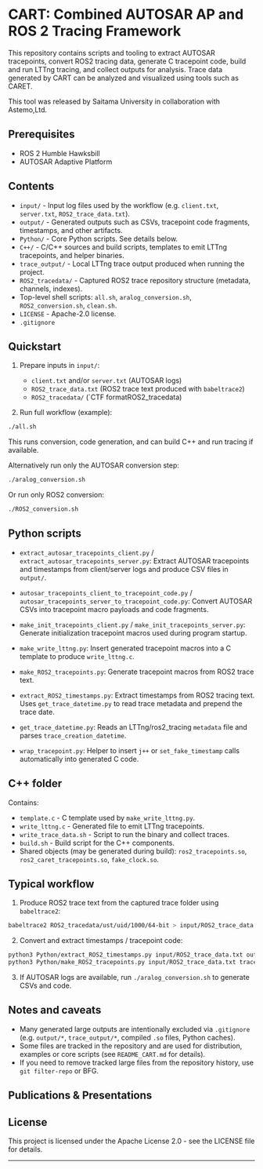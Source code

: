 # CART: Combined AUTOSAR AP and ROS 2 Tracing Framework



This repository contains scripts and tooling to extract AUTOSAR tracepoints, convert ROS2 tracing data, generate C tracepoint code, build and run LTTng tracing, and collect outputs for analysis.
Trace data generated by CART can be analyzed and visualized using tools such as CARET.

This tool was released by Saitama University in collaboration with Astemo,Ltd.


## Prerequisites

- ROS 2 Humble Hawksbill
- AUTOSAR Adaptive Platform

## Contents

- `input/` - Input log files used by the workflow (e.g. `client.txt`, `server.txt`, `ROS2_trace_data.txt`).
- `output/` - Generated outputs such as CSVs, tracepoint code fragments, timestamps, and other artifacts.
- `Python/` - Core Python scripts. See details below.
- `C++/` - C/C++ sources and build scripts, templates to emit LTTng tracepoints, and helper binaries.
- `trace_output/` - Local LTTng trace output produced when running the project.
- `ROS2_tracedata/` - Captured ROS2 trace repository structure (metadata, channels, indexes).
- Top-level shell scripts: `all.sh`, `aralog_conversion.sh`, `ROS2_conversion.sh`, `clean.sh`.
- `LICENSE` - Apache-2.0 license.
- `.gitignore`

## Quickstart

1. Prepare inputs in `input/`:
	 - `client.txt` and/or `server.txt` (AUTOSAR logs)
	 - `ROS2_trace_data.txt` (ROS2 trace text produced with `babeltrace2`)
     - `ROS2_tracedata/` (`CTF formatROS2_tracedata)

2. Run full workflow (example):

```bash
./all.sh
```

This runs conversion, code generation, and can build C++ and run tracing if available.

Alternatively run only the AUTOSAR conversion step:

```bash
./aralog_conversion.sh
```

Or run only ROS2 conversion:

```bash
./ROS2_conversion.sh
```

## Python scripts

- `extract_autosar_tracepoints_client.py` / `extract_autosar_tracepoints_server.py`:
	Extract AUTOSAR tracepoints and timestamps from client/server logs and produce CSV files in `output/`.

- `autosar_tracepoints_client_to_tracepoint_code.py` / `autosar_tracepoints_server_to_tracepoint_code.py`:
	Convert AUTOSAR CSVs into tracepoint macro payloads and code fragments.

- `make_init_tracepoints_client.py` / `make_init_tracepoints_server.py`:
	Generate initialization tracepoint macros used during program startup.

- `make_write_lttng.py`:
	Insert generated tracepoint macros into a C template to produce `write_lttng.c`.

- `make_ROS2_tracepoints.py`:
	Generate tracepoint macros from ROS2 trace text.

- `extract_ROS2_timestamps.py`:
	Extract timestamps from ROS2 tracing text. Uses `get_trace_datetime.py` to read trace metadata and prepend the trace date.

- `get_trace_datetime.py`:
	Reads an LTTng/ros2_tracing `metadata` file and parses `trace_creation_datetime`.

- `wrap_tracepoint.py`:
	Helper to insert `j++` or `set_fake_timestamp` calls automatically into generated C code.

## C++ folder

Contains:
- `template.c` - C template used by `make_write_lttng.py`.
- `write_lttng.c` - Generated file to emit LTTng tracepoints.
- `write_trace_data.sh` - Script to run the binary and collect traces.
- `build.sh` - Build script for the C++ components.
- Shared objects (may be generated during build): `ros2_tracepoints.so`, `ros2_caret_tracepoints.so`, `fake_clock.so`.

## Typical workflow

1. Produce ROS2 trace text from the captured trace folder using `babeltrace2`:

```bash
babeltrace2 ROS2_tracedata/ust/uid/1000/64-bit > input/ROS2_trace_data.txt
```

2. Convert and extract timestamps / tracepoint code:

```bash
python3 Python/extract_ROS2_timestamps.py input/ROS2_trace_data.txt output/output_ros2_timestamps.txt
python3 Python/make_ROS2_tracepoints.py input/ROS2_trace_data.txt tracepoint_code/output_ROS2_tracepoints_injected.c
```

3. If AUTOSAR logs are available, run `./aralog_conversion.sh` to generate CSVs and code.

## Notes and caveats

- Many generated large outputs are intentionally excluded via `.gitignore` (e.g. `output/*`, `trace_output/*`, compiled `.so` files, Python caches).
- Some files are tracked in the repository and are used for distribution, examples or core scripts (see `README_CART.md` for details).
- If you need to remove tracked large files from the repository history, use `git filter-repo` or BFG.


## Publications & Presentations



## License

This project is licensed under the Apache License 2.0 - see the LICENSE file for details.

---

